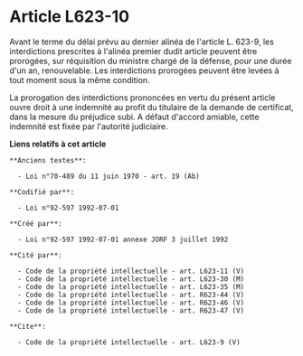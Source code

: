 # Article L623-10

Avant le terme du délai prévu au dernier alinéa de l'article L. 623-9, les interdictions prescrites à l'alinéa premier dudit
article peuvent être prorogées, sur réquisition du ministre chargé de la défense, pour une durée d'un an, renouvelable. Les
interdictions prorogées peuvent être levées à tout moment sous la même condition. 

La prorogation des interdictions prononcées en vertu du présent article ouvre droit à une indemnité au profit du titulaire de
la demande de certificat, dans la mesure du préjudice subi. A défaut d'accord amiable, cette indemnité est fixée par
l'autorité judiciaire.

**Liens relatifs à cet article**

	**Anciens textes**:

	  - Loi n°70-489 du 11 juin 1970 - art. 19 (Ab)

	**Codifié par**:

	  - Loi n°92-597 1992-07-01

	**Créé par**:

	  - Loi n°92-597 1992-07-01 annexe JORF 3 juillet 1992

	**Cité par**:

	  - Code de la propriété intellectuelle - art. L623-11 (V)
	  - Code de la propriété intellectuelle - art. L623-30 (M)
	  - Code de la propriété intellectuelle - art. L623-35 (M)
	  - Code de la propriété intellectuelle - art. R623-44 (V)
	  - Code de la propriété intellectuelle - art. R623-46 (V)
	  - Code de la propriété intellectuelle - art. R623-47 (V)

	**Cite**:

	  - Code de la propriété intellectuelle - art. L623-9 (V)
